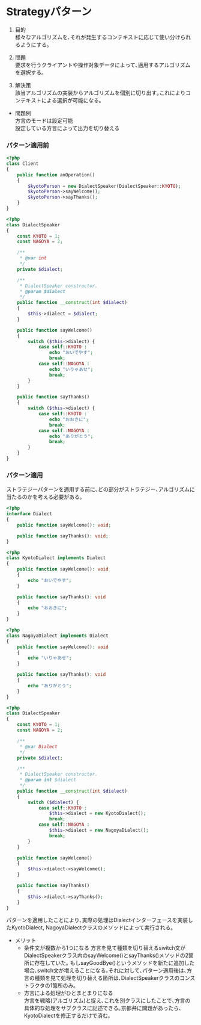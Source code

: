 # Strategyパターン

1. 目的  
様々なアルゴリズムを､それが発生するコンテキストに応じて使い分けられるようにする｡

2. 問題  
要求を行うクライアントや操作対象データによって､適用するアルゴリズムを選択する｡

3. 解決策  
該当アルゴリズムの実装からアルゴリズムを個別に切り出す｡これによりコンテキストによる選択が可能になる｡

* 問題例  
方言のモードは設定可能  
設定している方言によって出力を切り替える


### パターン適用前
```php
<?php
class Client
{
    public function anOperation()
    {
        $kyotoPerson = new DialectSpeaker(DialectSpeaker::KYOTO);
        $kyotoPerson->sayWelcome();
        $kyotoPerson->sayThanks();
    }
}
```

```php
<?php
class DialectSpeaker
{
    const KYOTO = 1;
    const NAGOYA = 2;

    /**
     * @var int
     */
    private $dialect;

    /**
     * DialectSpeaker constructor.
     * @param $dialect
     */
    public function __construct(int $dialect)
    {
        $this->dialect = $dialect;
    }

    public function sayWelcome()
    {
        switch ($this->dialect) {
            case self::KYOTO :
                echo "おいでやす";
                break;
            case self::NAGOYA :
                echo "いりゃあせ";
                break;
        }
    }

    public function sayThanks()
    {
        switch ($this->dialect) {
            case self::KYOTO :
                echo "おおきに";
                break;
            case self::NAGOYA :
                echo "ありがとう";
                break;
        }
    }
}
```

### パターン適用
ストラテジーパターンを適用する前に､どの部分がストラテジー､アルゴリズムに当たるのかを考える必要がある｡

```php
<?php
interface Dialect
{
    public function sayWelcome(): void;

    public function sayThanks(): void;
}
```

```php
<?php
class KyotoDialect implements Dialect
{
    public function sayWelcome(): void
    {
        echo "おいでやす";
    }

    public function sayThanks(): void
    {
        echo "おおきに";
    }
}
```

```php
<?php
class NagoyaDialect implements Dialect
{
    public function sayWelcome(): void
    {
        echo "いりゃあせ";
    }

    public function sayThanks(): void
    {
        echo "ありがとう";
    }
}
```

```php
<?php
class DialectSpeaker
{
    const KYOTO = 1;
    const NAGOYA = 2;

    /**
     * @var Dialect
     */
    private $dialect;

    /**
     * DialectSpeaker constructor.
     * @param int $dialect
     */
    public function __construct(int $dialect)
    {
        switch ($dialect) {
            case self::KYOTO :
                $this->dialect = new KyotoDialect();
                break;
            case self::NAGOYA :
                $this->dialect = new NagoyaDialect();
                break;
        }
    }

    public function sayWelcome()
    {
        $this->dialect->sayWelcome();
    }

    public function sayThanks()
    {
        $this->dialect->sayThanks();
    }
}
```

パターンを適用したことにより､実際の処理はDialectインターフェースを実装したKyotoDialect, NagoyaDialectクラスのメソッドによって実行される｡

* メリット  
    * 条件文が複数から1つになる
方言を見て種類を切り替えるswitch文がDialectSpeakerクラス内のsayWelcome()とsayThanks()メソッドの2箇所に存在していた｡
もしsayGoodBye()というメソッドを新たに追加した場合､switch文が増えることになる｡それに対して､パターン適用後は､方言の種類を見て処理を切り替える箇所は､DialectSpeakerクラスのコンストラクタの1箇所のみ｡
    * 方言による処理がひとまとまりになる  
方言を戦略(アルゴリズム)と捉え､これを別クラスにしたことで､方言の具体的な処理をサブクラスに記述できる｡京都弁に問題があったら､KyotoDialectを修正するだけで済む｡

